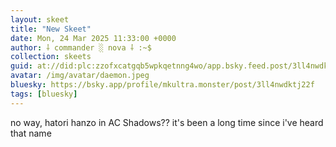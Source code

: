 ```yaml
---
layout: skeet
title: "New Skeet"
date: Mon, 24 Mar 2025 11:33:00 +0000
author: ⸸ commander ░ nova ⸸ :~$
collection: skeets
guid: at://did:plc:zzofxcatgqb5wpkqetnng4wo/app.bsky.feed.post/3ll4nwdktj22f
avatar: /img/avatar/daemon.jpeg
bluesky: https://bsky.app/profile/mkultra.monster/post/3ll4nwdktj22f
tags: [bluesky]
---
```


no way, hatori hanzo in AC Shadows?? it's been a long time since i've heard that name
